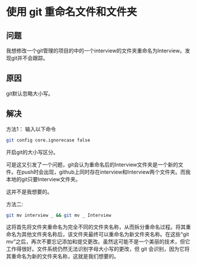 # 使用 git 重命名文件和文件夹

## 问题

我想修改一个git管理的项目的中的一个interview的文件夹重命名为Interview。发现git并不会跟踪。

## 原因

git默认忽略大小写。

## 解决

方法1：
输入以下命令

```bash
git config core.ignorecase false
```

开启git的大小写区分。

可是这又引发了一个问题，git会认为重命名后的Interview文件夹是一个新的文件。在push时会出现，github上同时存在interview和Interview两个文件夹。而我本地的git只要Interview文件夹。

这并不是我想要的。

方法二:

```bash
git mv interview _ && git mv _ Interview
```

这将首先将文件夹重命名为完全不同的文件夹名称，从而拆分重命名过程。将其重命名为其他文件夹名称后，该文件夹最终可以重命名为新文件夹名称。在这些“git mv”之后，再次不要忘记添加和提交更改。虽然这可能不是一个美丽的技术，但它工作得很好。文件系统仍然无法识别字母大小写的更改，但 git 会识别，因为它将其重命名为新的文件夹名称，这就是我们想要的。
